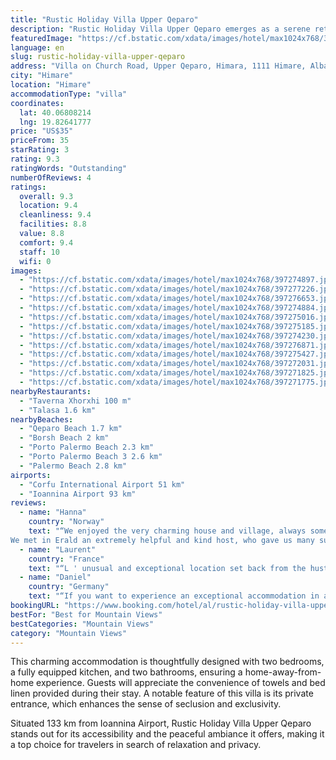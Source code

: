 ```yaml
---
title: "Rustic Holiday Villa Upper Qeparo"
description: "Rustic Holiday Villa Upper Qeparo emerges as a serene retreat, offering guests a unique blend of comfort and privacy amidst lush garden surroundings."
featuredImage: "https://cf.bstatic.com/xdata/images/hotel/max1024x768/397274897.jpg?k=868d644b4535ac4cb24db0dd2b759cb9d01cc21c45719282f506129bc46c4e36&o=&hp=1"
language: en
slug: rustic-holiday-villa-upper-qeparo
address: "Villa on Church Road, Upper Qeparo, Himara, 1111 Himare, Albania"
city: "Himare"
location: "Himare"
accommodationType: "villa"
coordinates:
  lat: 40.06808214
  lng: 19.82641777
price: "US$35"
priceFrom: 35
starRating: 3
rating: 9.3
ratingWords: "Outstanding"
numberOfReviews: 4
ratings:
  overall: 9.3
  location: 9.4
  cleanliness: 9.4
  facilities: 8.8
  value: 8.8
  comfort: 9.4
  staff: 10
  wifi: 0
images:
  - "https://cf.bstatic.com/xdata/images/hotel/max1024x768/397274897.jpg?k=868d644b4535ac4cb24db0dd2b759cb9d01cc21c45719282f506129bc46c4e36&o=&hp=1"
  - "https://cf.bstatic.com/xdata/images/hotel/max1024x768/397277226.jpg?k=6ab2e10293e3bf15e3de9e5c1db172060389f83c73ed4107d1f490bb1e8fd8a2&o=&hp=1"
  - "https://cf.bstatic.com/xdata/images/hotel/max1024x768/397276653.jpg?k=04a7ce3232efe2b2ae9e68b8f495e60f0e7d7742631796dc1a33bd23f7d02a2f&o=&hp=1"
  - "https://cf.bstatic.com/xdata/images/hotel/max1024x768/397274884.jpg?k=94fbccb98aeddb65a0a985122a507611c37ba3382438a0de808d3dbba281f08a&o=&hp=1"
  - "https://cf.bstatic.com/xdata/images/hotel/max1024x768/397275016.jpg?k=42d5f0a6da23cafa43063b4e297d119b773489e92fe4f09a9a1a2e708428f570&o=&hp=1"
  - "https://cf.bstatic.com/xdata/images/hotel/max1024x768/397275185.jpg?k=a36d14e697cae233e7283ec828f5c940777878daecee74873b75355a09c7eebf&o=&hp=1"
  - "https://cf.bstatic.com/xdata/images/hotel/max1024x768/397274230.jpg?k=514b8981919c4d430b846baefe2db74da547fa4cec578999df940ad3bd65852a&o=&hp=1"
  - "https://cf.bstatic.com/xdata/images/hotel/max1024x768/397276871.jpg?k=e086433b088a589d34942b013574047032cbe36fb518324cf79deeedc56767fc&o=&hp=1"
  - "https://cf.bstatic.com/xdata/images/hotel/max1024x768/397275427.jpg?k=7c7c0a17bb5faa8ff2e422350a8061773a359a1d01fb7b2d8f73ab9c819542bd&o=&hp=1"
  - "https://cf.bstatic.com/xdata/images/hotel/max1024x768/397272031.jpg?k=511bd4fb4d134b0b923c24ad907a504cc5e6b7bf72d57183e7ac582d21958011&o=&hp=1"
  - "https://cf.bstatic.com/xdata/images/hotel/max1024x768/397271825.jpg?k=cc33f72ee6b4af1bb13ca4b739273715d7b2c8b55fc5018d69d0202904cbb32d&o=&hp=1"
  - "https://cf.bstatic.com/xdata/images/hotel/max1024x768/397271775.jpg?k=420ba572d9e24bf5b4fda4cea015277b801514b296ee3a7c5ee28ad404609f26&o=&hp=1"
nearbyRestaurants:
  - "Taverna Xhorxhi 100 m"
  - "Talasa 1.6 km"
nearbyBeaches:
  - "Qeparo Beach 1.7 km"
  - "Borsh Beach 2 km"
  - "Porto Palermo Beach 2.3 km"
  - "Porto Palermo Beach 3 2.6 km"
  - "Palermo Beach 2.8 km"
airports:
  - "Corfu International Airport 51 km"
  - "Ioannina Airport 93 km"
reviews:
  - name: "Hanna"
    country: "Norway"
    text: "“We enjoyed the very charming house and village, always some shadow in the garden.
We met in Erald an extremely helpful and kind host, who gave us many superb advices for our travel, he guided us through the village and we spent a wonderful evening...”"
  - name: "Laurent"
    country: "France"
    text: "“L ' unusual and exceptional location set back from the hustle and bustle of the seaside while remaining close. The particularly warm welcome and good advice from Eraldi (beaches, restaurants) -The beauty of the place and its tranquility. L '...”"
  - name: "Daniel"
    country: "Germany"
    text: "“If you want to experience an exceptional accommodation in a mountain village near the coast, I can really recommend this house.”"
bookingURL: "https://www.booking.com/hotel/al/rustic-holiday-villa-upper-qeparo.en-gb.html?aid=8035640"
bestFor: "Best for Mountain Views"
bestCategories: "Mountain Views"
category: "Mountain Views"
---
```


This charming accommodation is thoughtfully designed with two bedrooms, a fully equipped kitchen, and two bathrooms, ensuring a home-away-from-home experience. Guests will appreciate the convenience of towels and bed linen provided during their stay. A notable feature of this villa is its private entrance, which enhances the sense of seclusion and exclusivity.

Situated 133 km from Ioannina Airport, Rustic Holiday Villa Upper Qeparo stands out for its accessibility and the peaceful ambiance it offers, making it a top choice for travelers in search of relaxation and privacy.